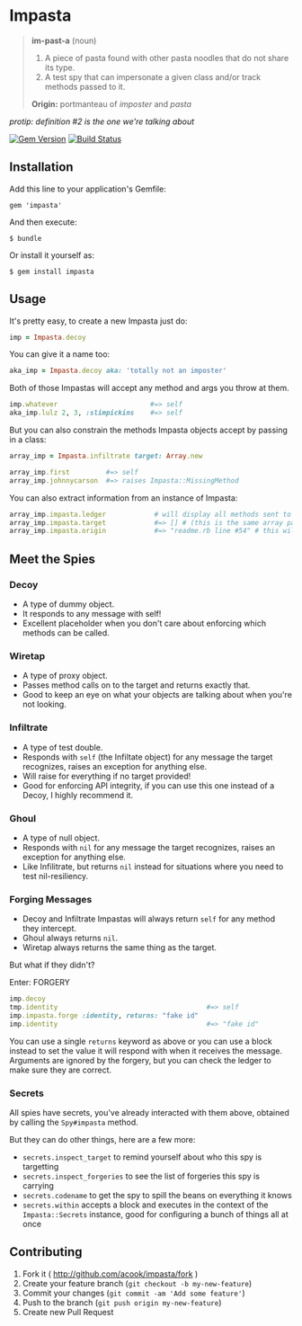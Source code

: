Impasta
=======

> **im-past-a** (noun)
>
> 1. A piece of pasta found with other pasta noodles that do not share its type.
> 2. A test spy that can impersonate a given class and/or track methods passed to it.
>
> **Origin:** portmanteau of *imposter* and *pasta*

*protip: definition #2 is the one we're talking about*

[![Gem Version](https://img.shields.io/gem/v/impasta.svg?style=for-the-badge)](https://rubygems.org/gems/impasta)
[![Build Status](https://img.shields.io/circleci/build/github/acook/impasta/main.svg?style=for-the-badge)](https://circleci.com/gh/acook/impasta/tree/main)

## Installation

Add this line to your application's Gemfile:

    gem 'impasta'

And then execute:

    $ bundle

Or install it yourself as:

    $ gem install impasta

## Usage

It's pretty easy, to create a new Impasta just do:

~~~ruby
imp = Impasta.decoy
~~~

You can give it a name too:

~~~ruby
aka_imp = Impasta.decoy aka: 'totally not an imposter'
~~~

Both of those Impastas will accept any method and args you throw at them.

~~~ruby
imp.whatever                       #=> self
aka_imp.lulz 2, 3, :slimpickins    #=> self
~~~

But you can also constrain the methods Impasta objects accept by passing in a class:

~~~ruby
array_imp = Impasta.infiltrate target: Array.new

array_imp.first         #=> self
array_imp.johnnycarson  #=> raises Impasta::MissingMethod
~~~

You can also extract information from an instance of Impasta:

~~~ruby
array_imp.impasta.ledger            # will display all methods sent to it in this format: [[method_name, arguments_sent_to_method, block_passed_to_method], ...]
array_imp.impasta.target            #=> [] # (this is the same array passed in earlier)
array_imp.impasta.origin            #=> "readme.rb line #54" # this will display where the Impasta was instantiated
~~~

## Meet the Spies

### Decoy

- A type of dummy object.
- It responds to any message with self!
- Excellent placeholder when you don't care about enforcing which methods can be called.

### Wiretap

- A type of proxy object.
- Passes method calls on to the target and returns exactly that.
- Good to keep an eye on what your objects are talking about when you're not looking.

### Infiltrate

- A type of test double.
- Responds with `self` (the Infiltate object) for any message the target recognizes, raises an exception for anything else.
- Will raise for everything if no target provided!
- Good for enforcing API integrity, if you can use this one instead of a Decoy, I highly recommend it.

### Ghoul

- A type of null object.
- Responds with `nil` for any message the target recognizes, raises an exception for anything else.
- Like Infilitrate, but returns `nil` instead for situations where you need to test nil-resiliency. 

### Forging Messages

- Decoy and Infiltrate Impastas will always return `self` for any method they intercept.
- Ghoul always returns `nil`.
- Wiretap always returns the same thing as the target.

But what if they didn't?

Enter: FORGERY

~~~ruby
imp.decoy
tmp.identity                                     #=> self
imp.impasta.forge :identity, returns: "fake id"
imp.identity                                     #=> "fake id"
~~~

You can use a single `returns` keyword as above or you can use a block instead to set the value it will respond with when it receives the message. 
Arguments are ignored by the forgery, but you can check the ledger to make sure they are correct.

### Secrets

All spies have secrets, you've already interacted with them above, obtained by calling the `Spy#impasta` method.

But they can do other things, here are a few more:

- `secrets.inspect_target` to remind yourself about who this spy is targetting
- `secrets.inspect_forgeries` to see the list of forgeries this spy is carrying
- `secrets.codename` to get the spy to spill the beans on everything it knows
- `secrets.within` accepts a block and executes in the context of the `Impasta::Secrets` instance, good for configuring a bunch of things all at once

## Contributing

1. Fork it ( http://github.com/acook/impasta/fork )
2. Create your feature branch (`git checkout -b my-new-feature`)
3. Commit your changes (`git commit -am 'Add some feature'`)
4. Push to the branch (`git push origin my-new-feature`)
5. Create new Pull Request

